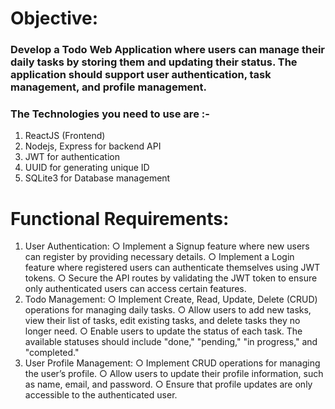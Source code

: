 # Objective:
### Develop a Todo Web Application where users can manage their daily tasks by storing them and updating their status. The application should support user authentication, task management, and profile management.

### The Technologies you need to use are :-
1. ReactJS (Frontend)
2. Nodejs, Express for backend API
3. JWT for authentication
4. UUID for generating unique ID
5. SQLite3 for Database management
   
# Functional Requirements:
1. User Authentication:
○ Implement a Signup feature where new users can register by providing
necessary details.
○ Implement a Login feature where registered users can authenticate
themselves using JWT tokens.
○ Secure the API routes by validating the JWT token to ensure only
authenticated users can access certain features.
2. Todo Management:
○ Implement Create, Read, Update, Delete (CRUD) operations for managing
daily tasks.
○ Allow users to add new tasks, view their list of tasks, edit existing tasks,
and delete tasks they no longer need.
○ Enable users to update the status of each task. The available statuses
should include "done," "pending," "in progress," and "completed."
3. User Profile Management:
○ Implement CRUD operations for managing the user’s profile.
○ Allow users to update their profile information, such as name, email, and
password.
○ Ensure that profile updates are only accessible to the authenticated user.
